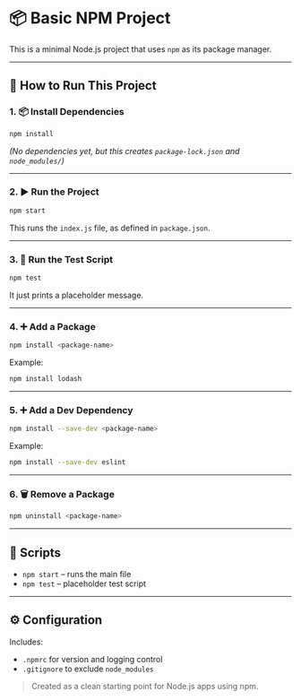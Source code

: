 # 📦 Basic NPM Project

This is a minimal Node.js project that uses `npm` as its package manager.

---

## 🚀 How to Run This Project

### 1. 📦 Install Dependencies

```bash
npm install
```

_(No dependencies yet, but this creates `package-lock.json` and `node_modules/`)_

---

### 2. ▶️ Run the Project

```bash
npm start
```

This runs the `index.js` file, as defined in `package.json`.

---

### 3. 🧪 Run the Test Script

```bash
npm test
```

It just prints a placeholder message.

---

### 4. ➕ Add a Package

```bash
npm install <package-name>
```

Example:

```bash
npm install lodash
```

---

### 5. ➕ Add a Dev Dependency

```bash
npm install --save-dev <package-name>
```

Example:

```bash
npm install --save-dev eslint
```

---

### 6. 🗑 Remove a Package

```bash
npm uninstall <package-name>
```

---

## 📜 Scripts

- `npm start` – runs the main file
- `npm test` – placeholder test script

---

## ⚙️ Configuration

Includes:

- `.npmrc` for version and logging control
- `.gitignore` to exclude `node_modules`

> Created as a clean starting point for Node.js apps using npm.
